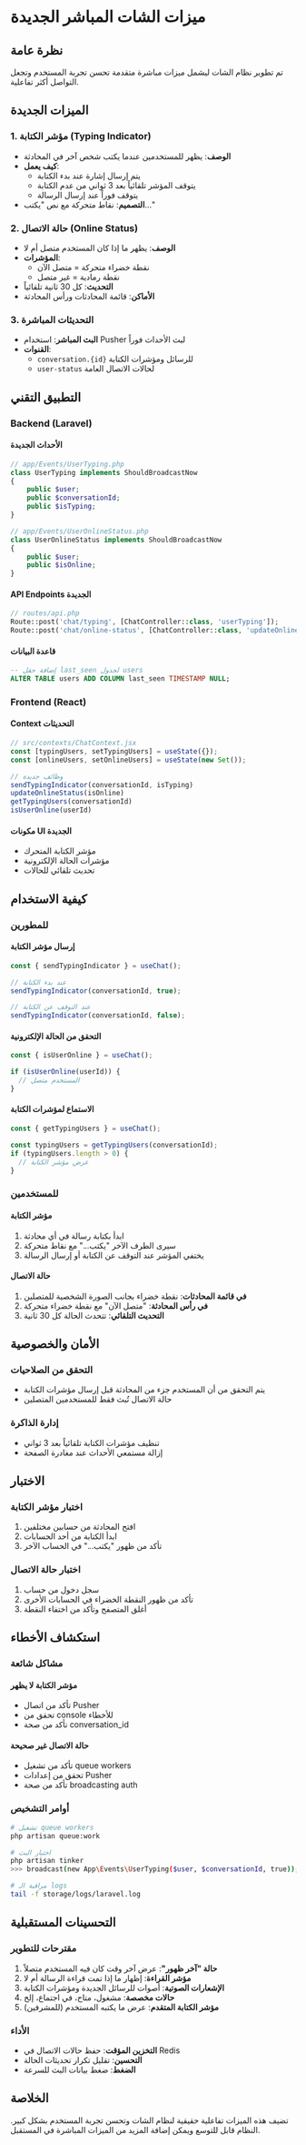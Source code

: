 # ميزات الشات المباشر الجديدة

## نظرة عامة
تم تطوير نظام الشات ليشمل ميزات مباشرة متقدمة تحسن تجربة المستخدم وتجعل التواصل أكثر تفاعلية.

## الميزات الجديدة

### 1. مؤشر الكتابة (Typing Indicator)
- **الوصف**: يظهر للمستخدمين عندما يكتب شخص آخر في المحادثة
- **كيف يعمل**:
  - يتم إرسال إشارة عند بدء الكتابة
  - يتوقف المؤشر تلقائياً بعد 3 ثواني من عدم الكتابة
  - يتوقف فوراً عند إرسال الرسالة
- **التصميم**: نقاط متحركة مع نص "يكتب..."

### 2. حالة الاتصال (Online Status)
- **الوصف**: يظهر ما إذا كان المستخدم متصل أم لا
- **المؤشرات**:
  - نقطة خضراء متحركة = متصل الآن
  - نقطة رمادية = غير متصل
- **التحديث**: كل 30 ثانية تلقائياً
- **الأماكن**: قائمة المحادثات ورأس المحادثة

### 3. التحديثات المباشرة
- **البث المباشر**: استخدام Pusher لبث الأحداث فوراً
- **القنوات**:
  - `conversation.{id}` للرسائل ومؤشرات الكتابة
  - `user-status` لحالات الاتصال العامة

## التطبيق التقني

### Backend (Laravel)

#### الأحداث الجديدة
```php
// app/Events/UserTyping.php
class UserTyping implements ShouldBroadcastNow
{
    public $user;
    public $conversationId; 
    public $isTyping;
}

// app/Events/UserOnlineStatus.php
class UserOnlineStatus implements ShouldBroadcastNow
{
    public $user;
    public $isOnline;
}
```

#### API Endpoints الجديدة
```php
// routes/api.php
Route::post('chat/typing', [ChatController::class, 'userTyping']);
Route::post('chat/online-status', [ChatController::class, 'updateOnlineStatus']);
```

#### قاعدة البيانات
```sql
-- إضافة حقل last_seen لجدول users
ALTER TABLE users ADD COLUMN last_seen TIMESTAMP NULL;
```

### Frontend (React)

#### Context التحديثات
```javascript
// src/contexts/ChatContext.jsx
const [typingUsers, setTypingUsers] = useState({});
const [onlineUsers, setOnlineUsers] = useState(new Set());

// وظائف جديدة
sendTypingIndicator(conversationId, isTyping)
updateOnlineStatus(isOnline)
getTypingUsers(conversationId)
isUserOnline(userId)
```

#### مكونات UI الجديدة
- مؤشر الكتابة المتحرك
- مؤشرات الحالة الإلكترونية
- تحديث تلقائي للحالات

## كيفية الاستخدام

### للمطورين

#### إرسال مؤشر الكتابة
```javascript
const { sendTypingIndicator } = useChat();

// عند بدء الكتابة
sendTypingIndicator(conversationId, true);

// عند التوقف عن الكتابة
sendTypingIndicator(conversationId, false);
```

#### التحقق من الحالة الإلكترونية
```javascript
const { isUserOnline } = useChat();

if (isUserOnline(userId)) {
  // المستخدم متصل
}
```

#### الاستماع لمؤشرات الكتابة
```javascript
const { getTypingUsers } = useChat();

const typingUsers = getTypingUsers(conversationId);
if (typingUsers.length > 0) {
  // عرض مؤشر الكتابة
}
```

### للمستخدمين

#### مؤشر الكتابة
1. ابدأ بكتابة رسالة في أي محادثة
2. سيرى الطرف الآخر "يكتب..." مع نقاط متحركة
3. يختفي المؤشر عند التوقف عن الكتابة أو إرسال الرسالة

#### حالة الاتصال
1. **في قائمة المحادثات**: نقطة خضراء بجانب الصورة الشخصية للمتصلين
2. **في رأس المحادثة**: "متصل الآن" مع نقطة خضراء متحركة
3. **التحديث التلقائي**: تتحدث الحالة كل 30 ثانية

## الأمان والخصوصية

### التحقق من الصلاحيات
- يتم التحقق من أن المستخدم جزء من المحادثة قبل إرسال مؤشرات الكتابة
- حالة الاتصال تُبث فقط للمستخدمين المتصلين

### إدارة الذاكرة
- تنظيف مؤشرات الكتابة تلقائياً بعد 3 ثواني
- إزالة مستمعي الأحداث عند مغادرة الصفحة

## الاختبار

### اختبار مؤشر الكتابة
1. افتح المحادثة من حسابين مختلفين
2. ابدأ الكتابة من أحد الحسابات
3. تأكد من ظهور "يكتب..." في الحساب الآخر

### اختبار حالة الاتصال
1. سجل دخول من حساب
2. تأكد من ظهور النقطة الخضراء في الحسابات الأخرى
3. أغلق المتصفح وتأكد من اختفاء النقطة

## استكشاف الأخطاء

### مشاكل شائعة

#### مؤشر الكتابة لا يظهر
- تأكد من اتصال Pusher
- تحقق من console للأخطاء
- تأكد من صحة conversation_id

#### حالة الاتصال غير صحيحة
- تأكد من تشغيل queue workers
- تحقق من إعدادات Pusher
- تأكد من صحة broadcasting auth

### أوامر التشخيص
```bash
# تشغيل queue workers
php artisan queue:work

# اختبار البث
php artisan tinker
>>> broadcast(new App\Events\UserTyping($user, $conversationId, true));

# مراقبة الـ logs
tail -f storage/logs/laravel.log
```

## التحسينات المستقبلية

### مقترحات للتطوير
1. **حالة "آخر ظهور"**: عرض آخر وقت كان فيه المستخدم متصلاً
2. **مؤشر القراءة**: إظهار ما إذا تمت قراءة الرسالة أم لا
3. **الإشعارات الصوتية**: أصوات للرسائل الجديدة ومؤشرات الكتابة
4. **حالات مخصصة**: مشغول، متاح، في اجتماع، إلخ
5. **مؤشر الكتابة المتقدم**: عرض ما يكتبه المستخدم (للمشرفين)

### الأداء
- **التخزين المؤقت**: حفظ حالات الاتصال في Redis
- **التحسين**: تقليل تكرار تحديثات الحالة
- **الضغط**: ضغط بيانات البث للسرعة

## الخلاصة
تضيف هذه الميزات تفاعلية حقيقية لنظام الشات وتحسن تجربة المستخدم بشكل كبير. النظام قابل للتوسع ويمكن إضافة المزيد من الميزات المباشرة في المستقبل. 